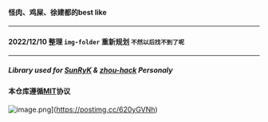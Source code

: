 
#### 怪肉、鸡屎、徐建都的best like
---
#### 2022/12/10 整理 `img-folder` 重新规划 `不然以后找不到了呢`
---
##### Library used for [SunRyK](https://github.com/SmallK111407) & [zhou-hack](https://github.com/zhou-hack) Personaly

#### 本仓库遵循[MIT](https://github.com/SmallK111407/img-folder/blob/main/LICENSE)协议

![image.png](https://i.postimg.cc/4yCtqwLj/image.png)](https://postimg.cc/620yGVNh)